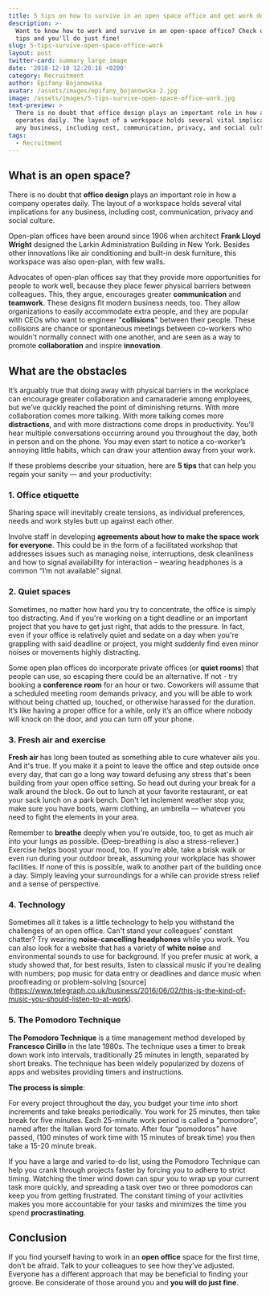 ```yaml
---
title: 5 tips on how to survive in an open space office and get work done
description: >-
  Want to know how to work and survive in an open-space office? Check out our 5
  tips and you'll do just fine!
slug: 5-tips-survive-open-space-office-work
layout: post
twitter-card: summary_large_image
date: '2018-12-10 12:28:16 +0200'
category: Recruitment
author: Epifany Bojanowska
avatar: /assets/images/epifany_bojanowska-2.jpg
image: /assets/images/5-tips-survive-open-space-office-work.jpg
text-preview: >
  There is no doubt that office design plays an important role in how a company
  operates daily. The layout of a workspace holds several vital implications for
  any business, including cost, communication, privacy, and social culture.
tags:
  - Recruitment
---
```

## What is an open space?

There is no doubt that **office design** plays an important role in how a company operates daily. The layout of a workspace holds several vital implications for any business, including cost, communication, privacy and social culture.

Open-plan offices have been around since 1906 when architect **Frank Lloyd Wright** designed the Larkin Administration Building in New York. Besides other innovations like air conditioning and built-in desk furniture, this workspace was also open-plan, with few walls.

Advocates of open-plan offices say that they provide more opportunities for people to work well, because they place fewer physical barriers between colleagues. This, they argue, encourages greater **communication** and **teamwork**. These designs fit modern business needs, too. They allow organizations to easily accommodate extra people, and they are popular with CEOs who want to engineer "**collisions**" between their people. These collisions are chance or spontaneous meetings between co-workers who wouldn't normally connect with one another, and are seen as a way to promote **collaboration** and inspire **innovation**.

## What are the obstacles

It’s arguably true that doing away with physical barriers in the workplace can encourage greater collaboration and camaraderie among employees, but we’ve quickly reached the point of diminishing returns. With more collaboration comes more talking. With more talking comes more **distractions**, and with more distractions come drops in productivity. You’ll hear multiple conversations occurring around you throughout the day, both in person and on the phone. You may even start to notice a co-worker’s annoying little habits, which can draw your attention away from your work.

If these problems describe your situation, here are **5 tips** that can help you regain your sanity — and your productivity:

### 1. Office etiquette

Sharing space will inevitably create tensions, as individual preferences, needs and work styles butt up against each other.

Involve staff in developing **agreements about how to make the space work for everyone**. This could be in the form of a facilitated workshop that addresses issues such as managing noise, interruptions, desk cleanliness and how to signal availability for interaction – wearing headphones is a common “I’m not available” signal.

### 2. Quiet spaces

Sometimes, no matter how hard you try to concentrate, the office is simply too distracting. And if you're working on a tight deadline or an important project that you have to get just right, that adds to the pressure. In fact, even if your office is relatively quiet and sedate on a day when you're grappling with said deadline or project, you might suddenly find even minor noises or movements highly distracting.

Some open plan offices do incorporate private offices (or **quiet rooms**) that people can use, so escaping there could be an alternative. If not - try booking a **conference room** for an hour or two. Coworkers will assume that a scheduled meeting room demands privacy, and you will be able to work without being chatted up, touched, or otherwise harassed for the duration. It’s like having a proper office for a while, only it’s an office where nobody will knock on the door, and you can turn off your phone.

### 3. Fresh air and exercise

**Fresh air** has long been touted as something able to cure whatever ails you. And it's true. If you make it a point to leave the office and step outside once every day, that can go a long way toward defusing any stress that's been building from your open office setting. So head out during your break for a walk around the block. Go out to lunch at your favorite restaurant, or eat your sack lunch on a park bench. Don't let inclement weather stop you; make sure you have boots, warm clothing, an umbrella — whatever you need to fight the elements in your area.

Remember to **breathe** deeply when you're outside, too, to get as much air into your lungs as possible. (Deep-breathing is also a stress-reliever.) Exercise helps boost your mood, too. If you're able, take a brisk walk or even run during your outdoor break, assuming your workplace has shower facilities. If none of this is possible, walk to another part of the building once a day. Simply leaving your surroundings for a while can provide stress relief and a sense of perspective.

### 4. Technology

Sometimes all it takes is a little technology to help you withstand the challenges of an open office. Can't stand your colleagues' constant chatter? Try wearing **noise-cancelling headphones** while you work. You can also look for a website that has a variety of **white noise** and environmental sounds to use for background. If you prefer music at work, a study showed that, for best results, listen to classical music if you're dealing with numbers; pop music for data entry or deadlines and dance music when proofreading or problem-solving \[source](https://www.telegraph.co.uk/business/2016/06/02/this-is-the-kind-of-music-you-should-listen-to-at-work). 

### 5. The Pomodoro Technique

**The Pomodoro Technique** is a time management method developed by **Francesco Cirillo** in the late 1980s. The technique uses a timer to break down work into intervals, traditionally 25 minutes in length, separated by short breaks. The technique has been widely popularized by dozens of apps and websites providing timers and instructions. 

**The process is simple**:

For every project throughout the day, you budget your time into short increments and take breaks periodically. You work for 25 minutes, then take break for five minutes. Each 25-minute work period is called a “pomodoro”, named after the Italian word for tomato. After four “pomodoros” have passed, (100 minutes of work time with 15 minutes of break time) you then take a 15-20 minute break.

If you have a large and varied to-do list, using the Pomodoro Technique can help you crank through projects faster by forcing you to adhere to strict timing. Watching the timer wind down can spur you to wrap up your current task more quickly, and spreading a task over two or three pomodoros can keep you from getting frustrated. The constant timing of your activities makes you more accountable for your tasks and minimizes the time you spend **procrastinating**.

## Conclusion

If you find yourself having to work in an **open office** space for the first time, don’t be afraid. Talk to your colleagues to see how they’ve adjusted. Everyone has a different approach that may be beneficial to finding your groove. Be considerate of those around you and **you will do just fine**.

